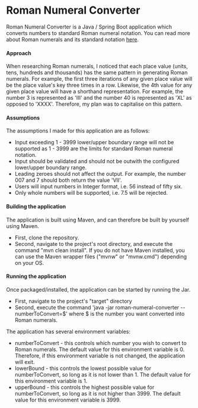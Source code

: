# Roman Numeral Converter
Roman Numeral Converter is a Java / Spring Boot application which converts numbers to standard Roman numeral notation.
You can read more about Roman numerals and its standard notation [here](https://en.wikipedia.org/wiki/Roman_numerals#%22Standard%22_forms).
#### Approach
When researching Roman numerals, I noticed that each place value (units, tens, hundreds and thousands)
has the same pattern in generating Roman numerals. For example, the first three iterations of any given place value will be 
the place value's key three times in a row. Likewise, the 4th value for any given place value will have a shorthand 
representation. For example, the number 3 is represented as 'III' and the number 40 is represented as 'XL' as opposed 
to 'XXXX'. Therefore, my plan was to capitalise on this pattern.
#### Assumptions
The assumptions I made for this application are as follows:

* Input exceeding 1 - 3999 lower/upper boundary range will not be supported as 1 - 3999 are the limits for standard Roman
numeral notation. 
* Input should be validated and should not be outwith the configured lower/upper boundary range.
* Leading zeroes should not affect the output. For example, the number 007 and 7 should both return the value 'VII'.
* Users will input numbers in Integer format, i.e. 56 instead of fifty six.
* Only whole numbers will be supported, i.e. 7.5 will be rejected.  
#### Building the application
The application is built using Maven, and can therefore be built by yourself using Maven.
 
* First, clone the repository.
* Second, navigate to the project's root directory, and execute the command "mvn clean install". If you do not have
Maven installed, you can use the Maven wrapper files ("mvnw" or "mvnw.cmd") depending on your OS. 
#### Running the application
Once packaged/installed, the application can be started by running the Jar.

* First, navigate to the project's "target" directory
* Second, execute the command 'java -jar roman-numeral-converter --numberToConvert=$' where 
$ is the number you want converted into Roman numerals. 

The application has several environment variables:
 
* numberToConvert - this controls which number you wish to convert to Roman numerals. The default value for this environment variable
is 0. Therefore, if this environment variable is not changed, the application will exit. 
* lowerBound - this controls the lowest possible value for numberToConvert, so long as it is not lower than 1. The default value
for this environment variable is 1.
* upperBound - this controls the highest possible value for numberToConvert, so long as it is not higher than 3999. 
The default value for this environment variable is 3999.
